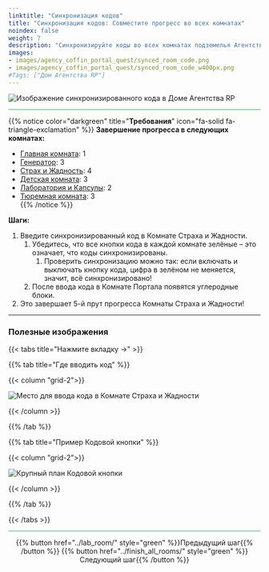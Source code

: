 ```yaml
---
linktitle: "Синхронизация кодов"
title: "Синхронизация кодов: Совместите прогресс во всех комнатах"
noindex: false
weight: 7
description: "Синхронизируйте коды во всех комнатах подземелья Агентства. Подготовьтесь к появлению углеродных блоков в Комнате Портала."
images:
- images/agency_coffin_portal_quest/synced_room_code.png
- images/agency_coffin_portal_quest/synced_room_code_w400px.png
#Tags: ["Дом Агентства RP"]
---
```


![Изображение синхронизированного кода в Доме Агентства RP](/images/agency_coffin_portal_quest/synced_room_code_w400px.png)

<hr style="background-color: #28b44c" size=8>

{{% notice color="darkgreen" title="**Требования**" icon="fa-solid fa-triangle-exclamation"  %}}
**Завершение прогресса в следующих комнатах:**
- [Главная комната](main_room): 1  
- [Генератор](generator_room): 3  
- [Страх и Жадность](fear_and_greed): 4  
- [Детская комната](kids_room): 3  
- [Лаборатория и Капсулы](lab_room): 2  
- [Тюремная комната](cell_room): 3  
{{% /notice %}}

**Шаги:**  

1. Введите синхронизированный код в Комнате Страха и Жадности.  
   1. Убедитесь, что все кнопки кода в каждой комнате зелёные – это означает, что коды синхронизированы.  
      1. Проверить синхронизацию можно так: если включать и выключать кнопку кода, цифра в зелёном не меняется, значит, всё синхронизировано!  
   2. После ввода кода в Комнате Портала появятся углеродные блоки.  
2. Это завершает 5-й прут прогресса Комнаты Страха и Жадности!

---

### **Полезные изображения**  

{{< tabs title="Нажмите вкладку ->" >}}

{{% tab title="Где вводить код" %}}

{{< column "grid-2">}}

![Место для ввода кода в Комнате Страха и Жадности](/images/agency_coffin_portal_quest/syned_step_place_to_input_code.png)

{{< /column >}}

{{% /tab %}}

{{% tab title="Пример Кодовой кнопки" %}}

{{< column "grid-2">}}

![Крупный план Кодовой кнопки](/images/agency_coffin_portal_quest/example_of_code_button_turned_on_green_small.png)

{{< /column >}}

{{% /tab %}}

{{< /tabs >}}

<hr style="background-color: #28b44c" size=8>

<div align="center">{{% button href="../lab_room/" style="green" %}}Предыдущий шаг{{% /button %}} {{% button href="../finish_all_rooms/" style="green" %}}Следующий шаг{{% /button %}}</div>
